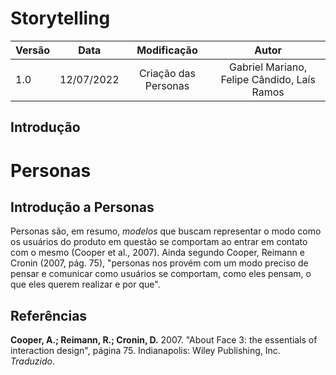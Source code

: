 # Storytelling

| Versão | Data  |   Modificação   |             Autor              |
| ------ | ----- | :-------------: | :----------------------------: |
| 1.0    | 12/07/2022 | Criação das Personas |  Gabriel Mariano, Felipe Cândido, Laís Ramos |

## Introdução


# Personas

## Introdução a Personas
Personas são, em resumo, _modelos_ que buscam representar o modo como os usuários do produto em questão se comportam ao entrar em contato com o mesmo (Cooper et al., 2007). Ainda segundo Cooper, Reimann e Cronin (2007, pág. 75), "personas nos provém com um modo preciso de pensar e comunicar como usuários se comportam, como eles pensam, o que eles querem realizar e por que".

## 


## Referências

**Cooper, A.; Reimann, R.; Cronin, D.** 2007. "About Face 3: the essentials of interaction design", página 75. Indianapolis: Wiley Publishing, Inc. _Traduzido_.